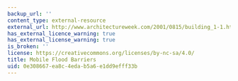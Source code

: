 ```yaml
---
backup_url: ''
content_type: external-resource
external_url: http://www.architectureweek.com/2001/0815/building_1-1.html
has_external_licence_warning: true
has_external_license_warning: true
is_broken: ''
license: https://creativecommons.org/licenses/by-nc-sa/4.0/
title: Mobile Flood Barriers
uid: 0e308667-ea8c-4eda-b5a6-e1dd9efff33b
---
```

